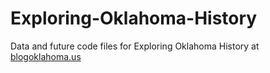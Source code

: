 # Exploring-Oklahoma-History
Data and future code files for Exploring Oklahoma History at [blogoklahoma.us](//blogoklahoma.us)

